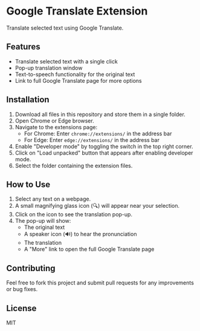 # Google Translate Extension

Translate selected text using Google Translate.

## Features

- Translate selected text with a single click
- Pop-up translation window
- Text-to-speech functionality for the original text
- Link to full Google Translate page for more options

## Installation

1. Download all files in this repository and store them in a single folder.
2. Open Chrome or Edge browser.
3. Navigate to the extensions page:
   - For Chrome: Enter `chrome://extensions/` in the address bar
   - For Edge: Enter `edge://extensions/` in the address bar
4. Enable "Developer mode" by toggling the switch in the top right corner.
5. Click on "Load unpacked" button that appears after enabling developer mode.
6. Select the folder containing the extension files.

## How to Use

1. Select any text on a webpage.
2. A small magnifying glass icon (🔍) will appear near your selection.
3. Click on the icon to see the translation pop-up.
4. The pop-up will show:
   - The original text
   - A speaker icon (🔊) to hear the pronunciation
   - The translation
   - A "More" link to open the full Google Translate page

## Contributing

Feel free to fork this project and submit pull requests for any improvements or bug fixes.

## License

MIT
